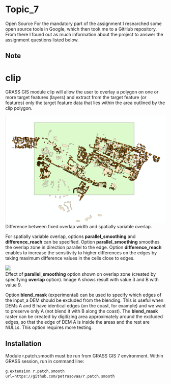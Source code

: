 # Topic_7
Open Source
For the mandatory part of the assignment I researched some open source tools in Google, which then took me to a GitHub repository.
From there I found out as much information about the project to answer the assignment questions listed below. 
## Note


# clip
GRASS GIS module clip will allow the user to overlay a polygon on one or more target features (layers) and extract from the target feature (or features) only the target feature data that lies within the area outlined by the clip polygon. 

  




<img src="Areas_to_clip.png" width=600 border=0><br>
Difference between fixed overlap width and spatially variable overlap.

<p>
For spatially variable overlap, options <b>parallel_smoothing</b>
and <b>difference_reach</b> can be specified.
Option <b>parallel_smoothing</b> smoothes the overlap zone in direction
parallel to the edge.
Option <b>difference_reach</b> enables to increase the sensitivity to higher
differences on the edges by taking maximum difference values in the cells
close to edges.

<img src="r_patch_smooth_parallel_smoothing.png" border=0><br>
Effect of <b>parallel_smoothing</b> option shown on overlap zone (created by specifying <b>overlap</b> option).
Image A shows result with value 3 and B with value 9.


Option <b>blend_mask</b> (experimental) can be used to specify which edges of
the input_a DEM should be excluded from the blending. This is useful when
DEMs A and B have identical edges (on the coast, for example) and we want
to preserve only A (not blend it with B along the coast).
The <b>blend_mask</b> raster can be created by digitizing area approximately around the excluded edges,
so that the edge of DEM A is inside the areas and the rest are NULLs.
This option requires more testing.

## Installation
Module r.patch.smooth must be run from GRASS GIS 7 environment. Within GRASS session, run in command line:

    g.extension r.patch.smooth url=https://github.com/petrasovaa/r.patch.smooth
